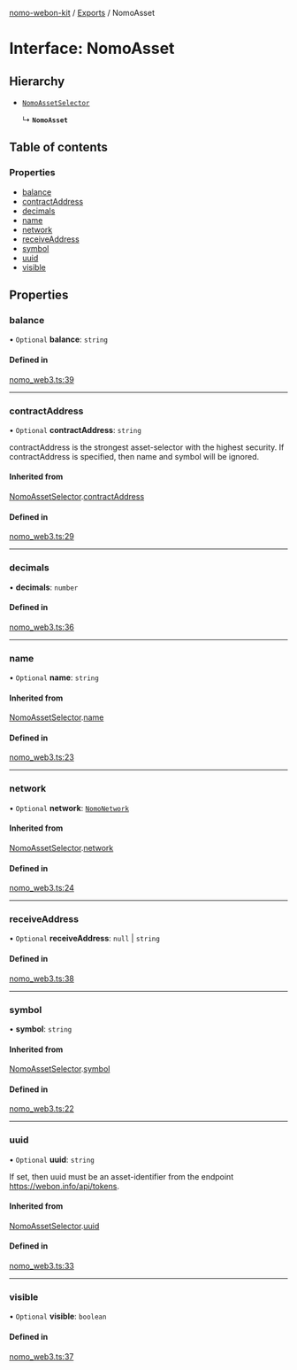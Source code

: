 [nomo-webon-kit](../README.md) / [Exports](../modules.md) / NomoAsset

# Interface: NomoAsset

## Hierarchy

- [`NomoAssetSelector`](NomoAssetSelector.md)

  ↳ **`NomoAsset`**

## Table of contents

### Properties

- [balance](NomoAsset.md#balance)
- [contractAddress](NomoAsset.md#contractaddress)
- [decimals](NomoAsset.md#decimals)
- [name](NomoAsset.md#name)
- [network](NomoAsset.md#network)
- [receiveAddress](NomoAsset.md#receiveaddress)
- [symbol](NomoAsset.md#symbol)
- [uuid](NomoAsset.md#uuid)
- [visible](NomoAsset.md#visible)

## Properties

### balance

• `Optional` **balance**: `string`

#### Defined in

[nomo_web3.ts:39](https://github.com/nomo-app/nomo-webon-kit/blob/2e7658d/nomo-webon-kit/src/nomo_web3.ts#L39)

___

### contractAddress

• `Optional` **contractAddress**: `string`

contractAddress is the strongest asset-selector with the highest security.
If contractAddress is specified, then name and symbol will be ignored.

#### Inherited from

[NomoAssetSelector](NomoAssetSelector.md).[contractAddress](NomoAssetSelector.md#contractaddress)

#### Defined in

[nomo_web3.ts:29](https://github.com/nomo-app/nomo-webon-kit/blob/2e7658d/nomo-webon-kit/src/nomo_web3.ts#L29)

___

### decimals

• **decimals**: `number`

#### Defined in

[nomo_web3.ts:36](https://github.com/nomo-app/nomo-webon-kit/blob/2e7658d/nomo-webon-kit/src/nomo_web3.ts#L36)

___

### name

• `Optional` **name**: `string`

#### Inherited from

[NomoAssetSelector](NomoAssetSelector.md).[name](NomoAssetSelector.md#name)

#### Defined in

[nomo_web3.ts:23](https://github.com/nomo-app/nomo-webon-kit/blob/2e7658d/nomo-webon-kit/src/nomo_web3.ts#L23)

___

### network

• `Optional` **network**: [`NomoNetwork`](../modules.md#nomonetwork)

#### Inherited from

[NomoAssetSelector](NomoAssetSelector.md).[network](NomoAssetSelector.md#network)

#### Defined in

[nomo_web3.ts:24](https://github.com/nomo-app/nomo-webon-kit/blob/2e7658d/nomo-webon-kit/src/nomo_web3.ts#L24)

___

### receiveAddress

• `Optional` **receiveAddress**: ``null`` \| `string`

#### Defined in

[nomo_web3.ts:38](https://github.com/nomo-app/nomo-webon-kit/blob/2e7658d/nomo-webon-kit/src/nomo_web3.ts#L38)

___

### symbol

• **symbol**: `string`

#### Inherited from

[NomoAssetSelector](NomoAssetSelector.md).[symbol](NomoAssetSelector.md#symbol)

#### Defined in

[nomo_web3.ts:22](https://github.com/nomo-app/nomo-webon-kit/blob/2e7658d/nomo-webon-kit/src/nomo_web3.ts#L22)

___

### uuid

• `Optional` **uuid**: `string`

If set, then uuid must be an asset-identifier from the endpoint https://webon.info/api/tokens.

#### Inherited from

[NomoAssetSelector](NomoAssetSelector.md).[uuid](NomoAssetSelector.md#uuid)

#### Defined in

[nomo_web3.ts:33](https://github.com/nomo-app/nomo-webon-kit/blob/2e7658d/nomo-webon-kit/src/nomo_web3.ts#L33)

___

### visible

• `Optional` **visible**: `boolean`

#### Defined in

[nomo_web3.ts:37](https://github.com/nomo-app/nomo-webon-kit/blob/2e7658d/nomo-webon-kit/src/nomo_web3.ts#L37)
